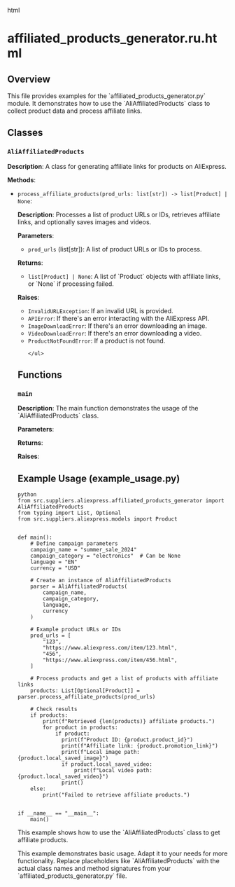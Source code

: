 html
<h1>affiliated_products_generator.ru.html</h1>

<h2>Overview</h2>
<p>This file provides examples for the `affiliated_products_generator.py` module. It demonstrates how to use the `AliAffiliatedProducts` class to collect product data and process affiliate links.</p>

<h2>Classes</h2>

<h3><code>AliAffiliatedProducts</code></h3>

<p><strong>Description</strong>: A class for generating affiliate links for products on AliExpress.</p>

<p><strong>Methods</strong>:</p>
<ul>
  <li><code>process_affiliate_products(prod_urls: list[str]) -> list[Product] | None</code>:
    <p><strong>Description</strong>: Processes a list of product URLs or IDs, retrieves affiliate links, and optionally saves images and videos.</p>
    <p><strong>Parameters</strong>:</p>
    <ul>
      <li><code>prod_urls</code> (list[str]): A list of product URLs or IDs to process.  </li>
    </ul>
    <p><strong>Returns</strong>:</p>
    <ul>
      <li><code>list[Product] | None</code>: A list of `Product` objects with affiliate links, or `None` if processing failed. </li>
    </ul>
    <p><strong>Raises</strong>:</p>
    <ul>
      <li><code>InvalidURLException</code>: If an invalid URL is provided.</li>
      <li><code>APIError</code>: If there's an error interacting with the AliExpress API.</li>
      <li><code>ImageDownloadError</code>: If there's an error downloading an image.</li>
      <li><code>VideoDownloadError</code>: If there's an error downloading a video.</li>
      <li><code>ProductNotFoundError</code>: If a product is not found.</li>

    </ul>
  </li>
</ul>


<h2>Functions</h2>

<h3><code>main</code></h3>

<p><strong>Description</strong>: The main function demonstrates the usage of the `AliAffiliatedProducts` class.</p>

<p><strong>Parameters</strong>:</p>
<ul>
</ul>

<p><strong>Returns</strong>:</p>
<ul>
</ul>

<p><strong>Raises</strong>:</p>
<ul>
</ul>


<h2>Example Usage (example_usage.py)</h2>

<pre><code>python
from src.suppliers.aliexpress.affiliated_products_generator import AliAffiliatedProducts
from typing import List, Optional
from src.suppliers.aliexpress.models import Product


def main():
    # Define campaign parameters
    campaign_name = "summer_sale_2024"
    campaign_category = "electronics"  # Can be None
    language = "EN"
    currency = "USD"

    # Create an instance of AliAffiliatedProducts
    parser = AliAffiliatedProducts(
        campaign_name,
        campaign_category,
        language,
        currency
    )

    # Example product URLs or IDs
    prod_urls = [
        "123",
        "https://www.aliexpress.com/item/123.html",
        "456",
        "https://www.aliexpress.com/item/456.html",
    ]

    # Process products and get a list of products with affiliate links
    products: List[Optional[Product]] = parser.process_affiliate_products(prod_urls)

    # Check results
    if products:
        print(f"Retrieved {len(products)} affiliate products.")
        for product in products:
            if product:
              print(f"Product ID: {product.product_id}")
              print(f"Affiliate link: {product.promotion_link}")
              print(f"Local image path: {product.local_saved_image}")
              if product.local_saved_video:
                  print(f"Local video path: {product.local_saved_video}")
              print()
    else:
        print("Failed to retrieve affiliate products.")


if __name__ == "__main__":
    main()
</code></pre>


<p>This example shows how to use the `AliAffiliatedProducts` class to get affiliate products.</p>

<p>This example demonstrates basic usage. Adapt it to your needs for more functionality.  Replace placeholders like `AliAffiliatedProducts` with the actual class names and method signatures from your `affiliated_products_generator.py` file.</p>